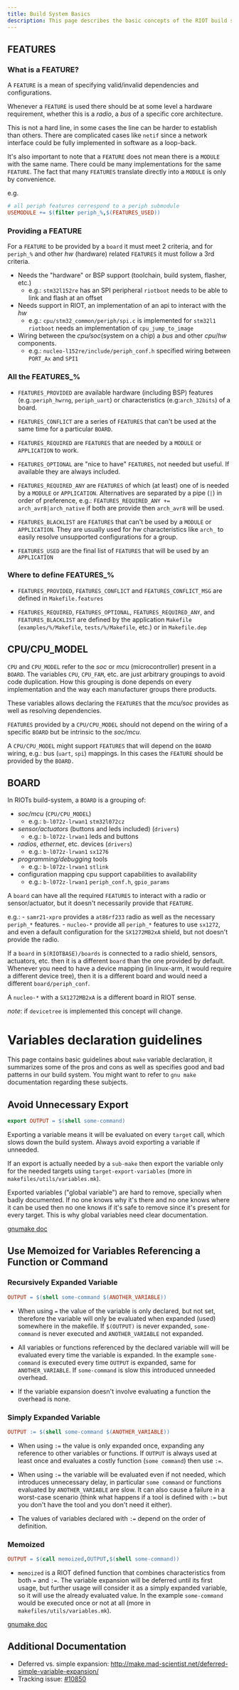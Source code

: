 ```yaml
---
title: Build System Basics
description: This page describes the basic concepts of the RIOT build system.
---
```


## FEATURES

### What is a FEATURE?

A `FEATURE` is a mean of specifying valid/invalid dependencies and configurations.

Whenever a `FEATURE` is used there should be at some level a hardware requirement,
whether this is a _radio_, a _bus_ of a specific core architecture.

This is not a hard line, in some cases the line can be harder to establish than
others. There are complicated cases like `netif` since a network interface could
be fully implemented in software as a loop-back.

It's also important to note that a `FEATURE` does not mean there is a `MODULE`
with the same name. There could be many implementations for the same `FEATURE`.
The fact that many `FEATURES` translate directly into a `MODULE` is only by
convenience.

e.g.
```makefile
# all periph features correspond to a periph submodule
USEMODULE += $(filter periph_%,$(FEATURES_USED))
```

### Providing a FEATURE

For a `FEATURE` to be provided by a `board` it must meet 2 criteria, and for
`periph_%` and other _hw_ (hardware) related `FEATURES` it must follow a 3rd criteria.

- Needs the "hardware" or BSP support (toolchain, build system, flasher, etc.)
  - e.g.: `stm32l152re` has an SPI peripheral
    `riotboot` needs to be able to link and flash at an offset
- Needs support in RIOT, an implementation of an api to interact with the _hw_
  - e.g.: `cpu/stm32_common/periph/spi.c` is implemented for `stm32l1`
    `riotboot` needs an implementation of `cpu_jump_to_image`
- Wiring between the _cpu/soc_(system on a chip) a _bus_ and other _cpu_/_hw_ components.
  - e.g.: `nucleo-l152re/include/periph_conf.h` specified wiring between `PORT_Ax`
    and `SPI1`

### All the FEATURES\_%

- `FEATURES_PROVIDED` are available hardware (including BSP) features
  (e.g.:`periph_hwrng`, `periph_uart`) or characteristics (e.g:`arch_32bits`) of
  a board.

- `FEATURES_CONFLICT` are a series of `FEATURES` that can't be used at the same
  time for a particular `BOARD`.

- `FEATURES_REQUIRED` are `FEATURES` that are needed by a `MODULE` or `APPLICATION`
  to work.

- `FEATURES_OPTIONAL` are "nice to have" `FEATURES`, not needed but useful. If
  available they are always included.

- `FEATURES_REQUIRED_ANY` are `FEATURES` of which (at least) one of
  is needed by a `MODULE` or `APPLICATION`. Alternatives are separated by
  a pipe (`|`) in order of preference, e.g.:
  `FEATURES_REQUIRED_ANY += arch_avr8|arch_native` if both are provide then
  `arch_avr8` will be used.

- `FEATURES_BLACKLIST` are `FEATURES` that can't be used by a `MODULE` or `APPLICATION`.
  They are usually used for _hw_ characteristics like `arch_` to easily resolve
  unsupported configurations for a group.

- `FEATURES_USED` are the final list of `FEATURES` that will be used by an `APPLICATION`

### Where to define FEATURES\_%

- `FEATURES_PROVIDED`, `FEATURES_CONFLICT` and `FEATURES_CONFLICT_MSG` are
  defined in `Makefile.features`

- `FEATURES_REQUIRED`, `FEATURES_OPTIONAL`, `FEATURES_REQUIRED_ANY`,
  and `FEATURES_BLACKLIST` are defined by the application `Makefile`
  (`examples/%/Makefile`, `tests/%/Makefile`, etc.) or in `Makefile.dep`

## CPU/CPU_MODEL

`CPU` and `CPU_MODEL` refer to the _soc_ or _mcu_ (microcontroller)
present in a `BOARD`. The variables `CPU`, `CPU_FAM`, etc. are just arbitrary groupings
to avoid code duplication. How this grouping is done depends on every implementation
and the way each manufacturer groups there products.

These variables allows declaring the `FEATURES` that the _mcu/soc_ provides as well
as resolving dependencies.

`FEATURES` provided by a `CPU/CPU_MODEL` should not depend on the wiring of a
specific `BOARD` but be intrinsic to the _soc/mcu_.

A `CPU/CPU_MODEL` might support `FEATURES` that will depend on the `BOARD` wiring,
e.g.: bus (`uart`, `spi`) mappings. In this cases the `FEATURE` should be provided
by the `BOARD.`

## BOARD

In RIOTs build-system, a `BOARD` is a grouping of:

- _soc/mcu_ (`CPU/CPU_MODEL`)
  - e.g.: `b-l072z-lrwan1` `stm32l072cz`
- _sensor/actuators_ (buttons and leds included) (`drivers`)
  - e.g.: `b-l072z-lrwan1` leds and buttons
- _radios_, _ethernet_, etc. devices (`drivers`)
  - e.g.: `b-l072z-lrwan1` `sx1276`
- _programming/debugging_ tools
  - e.g.: `b-l072z-lrwan1` `stlink`
- configuration mapping cpu support capabilities to availability
  - e.g.: `b-l072z-lrwan1` `periph_conf.h`, `gpio_params`

A `board` can have all the required `FEATURES` to interact with a radio or
sensor/actuator, but it doesn't necessarily provide that `FEATURE`.

e.g.: - `samr21-xpro` provides a `at86rf233` radio as well as the necessary
`periph_*` features. - `nucleo-*` provide all `periph_*` features to use `sx1272`, and
even a default configuration for the `SX1272MB2xA` shield, but not
doesn't provide the radio.

If a `board` in `$(RIOTBASE)/boards` is connected to a radio shield, sensors,
actuators, etc. then it is a different `board` than the one provided by default.
Whenever you need to have a device mapping (in linux-arm, it would require
a different device tree), then it is a different board and would need a
different `board/periph_conf`.

A `nucleo-*` with a `SX1272MB2xA` is a different board in RIOT sense.

_note_: if `devicetree` is implemented this concept will change.

# Variables declaration guidelines

This page contains basic guidelines about `make` variable declaration, it
summarizes some of the pros and cons as well as specifies good and bad patterns
in our build system. You might want to refer to `gnu make` documentation
regarding these subjects.

## Avoid Unnecessary Export

```makefile
export OUTPUT = $(shell some-command)
```

Exporting a variable means it will be evaluated on every `target` call, which
slows down the build system. Always avoid exporting a variable if unneeded.

If an export is actually needed by a `sub-make` then export the variable only for
the needed targets using `target-export-variables` (more in
`makefiles/utils/variables.mk`).

Exported variables ("global variable") are hard to remove, specially when badly
documented. If no one knows why it's there and no one knows where it can be used
then no one knows if it's safe to remove since it's present for every target.
This is why global variables need clear documentation.

[gnumake doc](https://www.gnu.org/software/make/manual/html_node/Variables_002fRecursion.html)

## Use Memoized for Variables Referencing a Function or Command

### Recursively Expanded Variable

```makefile
OUTPUT = $(shell some-command $(ANOTHER_VARIABLE))
```

- When using `=` the value of the variable is only declared, but not set,
  therefore the variable will only be evaluated when expanded (used) somewhere
  in the makefile. If `$(OUTPUT)` is never expanded, `some-command`
  is never executed and `ANOTHER_VARIABLE` not expanded.

- All variables or functions referenced by the declared variable will will be
  evaluated every time the variable is expanded.
  In the example `some-command` is executed every time `OUTPUT` is expanded, same for
  `ANOTHER_VARIABLE`. If `some-command` is slow this introduced unneeded overhead.

- If the variable expansion doesn't involve evaluating a function the overhead
  is none.

### Simply Expanded Variable

```makefile
OUTPUT := $(shell some-command $(ANOTHER_VARIABLE))
```

- When using `:=` the value is only expanded once, expanding any reference to
  other variables or functions. If `OUTPUT` is always used at least once and
  evaluates a costly function (`some command`) then use `:=`.

- When using `:=` the variable will be evaluated even if not needed, which
  introduces unnecessary delay, in particular `some command` or functions
  evaluated by `ANOTHER_VARIABLE` are slow.
  It can also cause a failure in a worst-case scenario (think what happens if a
  tool is defined with `:=` but you don't have the tool and you don't need it either).

- The values of variables declared with `:=` depend on the order of definition.

### Memoized

```makefile
OUTPUT = $(call memoized,OUTPUT,$(shell some-command))
```

- `memoized` is a RIOT defined function that combines characteristics from
  both `=` and `:=`.
  The variable expansion will be deferred until its first usage, but further
  usage will consider it as a simply expanded variable, so it will use the already
  evaluated value. In the example `some-command` would be executed once or not
  at all (more in `makefiles/utils/variables.mk`).

[gnumake doc](https://www.gnu.org/software/make/manual/html_node/Flavors.html)

## Additional Documentation

- Deferred vs. simple expansion: http://make.mad-scientist.net/deferred-simple-variable-expansion/
- Tracking issue: [#10850](https://github.com/RIOT-OS/RIOT/issues/10850)
